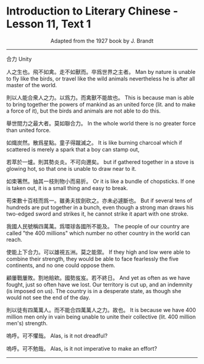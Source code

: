 # Introduction to Literary Chinese - Lesson 11, Text 1

<center>Adapted from the 1927 book by J. Brandt</center>

---

合力
Unity

人之生也。飛不如禽。走不如獸而。卒爲世界之主者。
Man by nature is unable to fly like the birds, or travel like the wild animals nevertheless he is after all master of the world.

則以人能合衆人之力。以爲力。而禽獸不能故也。
This is because man is able to bring together the powers of mankind as an united force (lit. and to make a force of it), but the birds and animals are not able to do this.

舉世間力之最大者。莫如聯合力。
In the whole world there is no greater force than united force.

如熾炭然。散爲星點。童子得蹴滅之。
It is like burning charcoal which if scattered is merely a spark that a boy can stamp out,

若萃於一爐。則其勢炎炎。不可向邇矣。
but if gathered together in a stove is glowing hot, so that one is unable to draw near to it.

如束箸然。抽其一枝則物小而易折。
Or it is like a bundle of chopsticks. If one is taken out, it is a small thing and easy to break.

苟束數十百枝而爲一。雖勇夫拔劍砍之。亦未必遽斷也。
But if several tens of hundreds are put together in a bunch, even though a strong man draws his two-edged sword and strikes it, he cannot strike it apart with one stroke.

我國人民號稱四萬萬。爲環球各國所不能及。
The people of our country are called "the 400 millions" which number no other country in the world can reach.

使能上下合力。可以雄視五洲。莫之能禦。
If they high and low were able to combine their strength, they would be able to face fearlessly the five continents, and no one could oppose them.

顧屢戰屢敗。割地賠欸。國勢岌岌。若不終日。
And yet as often as we have fought, just so often have we lost. Our territory is cut up, and an indemnity (is imposed on us). The country is in a desperate state, as though she would not see the end of the day.

則以徒有四萬萬人。而不能合四萬萬人之力。故也。
It is because we have 400 million men only in vain being unable to unite their collective (lit. 400 million men's) strength.

嗚呼。可不懼哉。
Alas, is it not dreadful?

嗚呼。可不勉哉。
Alas, is it not imperative to make an effort?

---
